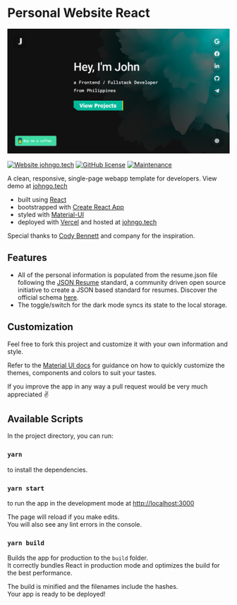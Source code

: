 # Personal Website React

[![Screenshot](/public/social-image.png?raw=true)](https://johngo.tech)

[![Website johngo.tech](https://img.shields.io/website-up-down-green-red/http/shields.io.svg)](https://johngo.tech)
[![GitHub license](https://img.shields.io/github/license/Naereen/StrapDown.js.svg)](https://github.com/JoHoop/personal-website-react/blob/master/LICENSE)
[![Maintenance](https://img.shields.io/badge/Maintained%3F-yes-green.svg)](https://github.com/johnrggo/personal-portfolio/graphs/commit-activity)

A clean, responsive, single-page webapp template for developers. View demo at [johngo.tech](https://johngo.tech)

- built using [React](https://reactjs.org/)
- bootstrapped with [Create React App](https://github.com/facebook/create-react-app)
- styled with [Material-UI](https://material-ui.com/)
- deployed with [Vercel](https://vercel.com) and hosted at [johngo.tech](https://johngo.tech)

Special thanks to [Cody Bennett](https://github.com/CodyJasonBennett) and company for the inspiration.

## Features

- All of the personal information is populated from the resume.json file following the [JSON Resume](https://jsonresume.org/) standard, a community driven open source initiative to create a JSON based standard for resumes. Discover the official schema [here](https://jsonresume.org/schema/).
- The toggle/switch for the dark mode syncs its state to the local storage.

## Customization

Feel free to fork this project and customize it with your own information and style.

Refer to the [Material UI docs](https://material-ui.com/customization/theming/) for guidance on how to quickly customize the themes, components and colors to suit your tastes.

If you improve the app in any way a pull request would be very much appreciated ✌️

## Available Scripts

In the project directory, you can run:

### `yarn`

to install the dependencies.

### `yarn start`

to run the app in the development mode at [http://localhost:3000](http://localhost:3000)<br />

The page will reload if you make edits.<br />
You will also see any lint errors in the console.

### `yarn build`

Builds the app for production to the `build` folder.<br />
It correctly bundles React in production mode and optimizes the build for the best performance.

The build is minified and the filenames include the hashes.<br />
Your app is ready to be deployed!
